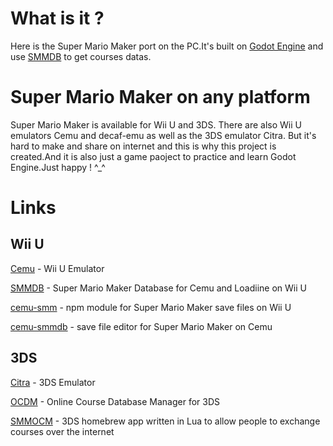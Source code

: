 # What is it ?
Here is the Super Mario Maker port on the PC.It's built on [Godot Engine](https://godotengine.org/) and use [SMMDB](https://smmdb.ddns.net) to get courses datas.
# Super Mario Maker on any platform
Super Mario Maker is available for Wii U and 3DS. There are also Wii U emulators Cemu and decaf-emu as well as the 3DS emulator Citra. But it's hard to make and share on internet and this is why this project is created.And it is also just a game paoject to practice and learn Godot Engine.Just happy ! ^_^
# Links
## Wii U

[Cemu](http://cemu.info) - Wii U Emulator

[SMMDB](http://smmdb.ddns.net) - Super Mario Maker Database for Cemu and Loadiine on Wii U

[cemu-smm](https://github.com/Tarnadas/cemu-smm) - npm module for Super Mario Maker save files on Wii U

[cemu-smmdb](https://github.com/Tarnadas/cemu-smmdb) - save file editor for Super Mario Maker on Cemu

## 3DS

[Citra](https://citra-emu.org) - 3DS Emulator

[OCDM](https://github.com/RepeatingEpic/OCDM) - Online Course Database Manager for 3DS

[SMMOCM](https://github.com/tesnos/SMMOCM) - 3DS homebrew app written in Lua to allow people to exchange courses over the internet
